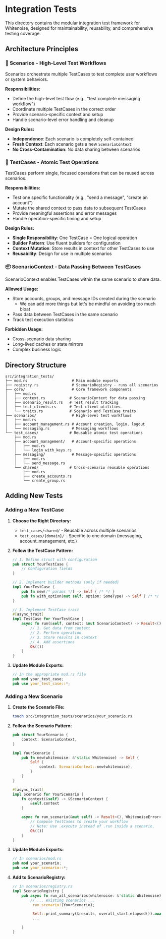 # Integration Tests

This directory contains the modular integration test framework for Whitenoise, designed for maintainability, reusability, and comprehensive testing coverage.

## Architecture Principles

### 🎯 **Scenarios** - High-Level Test Workflows

Scenarios orchestrate multiple TestCases to test complete user workflows or system behaviors.

**Responsibilities:**

- Define the high-level test flow (e.g., "test complete messaging workflow")
- Coordinate multiple TestCases in the correct order
- Provide scenario-specific context and setup
- Handle scenario-level error handling and cleanup

**Design Rules:**

- **Independence**: Each scenario is completely self-contained
- **Fresh Context**: Each scenario gets a new `ScenarioContext`
- **No Cross-Contamination**: No data sharing between scenarios

### 🔧 **TestCases** - Atomic Test Operations

TestCases perform single, focused operations that can be reused across scenarios.

**Responsibilities:**

- Test one specific functionality (e.g., "send a message", "create an account")
- Mutate the shared context to pass data to subsequent TestCases
- Provide meaningful assertions and error messages
- Handle operation-specific timing and setup

**Design Rules:**

- **Single Responsibility**: One TestCase = One logical operation
- **Builder Pattern**: Use fluent builders for configuration
- **Context Mutation**: Store results in context for other TestCases to use
- **Reusability**: Design for use in multiple scenarios

### 📦 **ScenarioContext** - Data Passing Between TestCases

ScenarioContext enables TestCases within the same scenario to share data.

**Allowed Usage:**

- Store accounts, groups, and message IDs created during the scenario
  - We can add more things but let's be mindful on avoiding too much bloat
- Pass data between TestCases in the same scenario
- Track test execution statistics

**Forbidden Usage:**

- Cross-scenario data sharing
- Long-lived caches or state mirrors
- Complex business logic

## Directory Structure

```text
src/integration_tests/
├── mod.rs                    # Main module exports
├── registry.rs               # ScenarioRegistry - runs all scenarios
├── core/                     # Core framework components
│   ├── mod.rs
│   ├── context.rs           # ScenarioContext for data passing
│   ├── scenario_result.rs   # Test result tracking
│   ├── test_clients.rs      # Test client utilities
│   └── traits.rs            # Scenario and TestCase traits
├── scenarios/                # High-level test workflows
│   ├── mod.rs
│   ├── account_management.rs # Account creation, login, logout
│   └── messaging.rs          # Messaging workflows
└── test_cases/              # Reusable atomic test operations
    ├── mod.rs
    ├── account_management/   # Account-specific operations
    │   ├── mod.rs
    │   └── login_with_keys.rs
    ├── messaging/            # Message-specific operations
    │   ├── mod.rs
    │   └── send_message.rs
    └── shared/              # Cross-scenario reusable operations
        ├── mod.rs
        ├── create_accounts.rs
        └── create_group.rs
```

## Adding New Tests

### Adding a New TestCase

1. **Choose the Right Directory:**

   - `test_cases/shared/` - Reusable across multiple scenarios
   - `test_cases/{domain}/` - Specific to one domain (messaging, account_management, etc.)

2. **Follow the TestCase Pattern:**

   ```rust
   // 1. Define struct with configuration
   pub struct YourTestCase {
       // Configuration fields
   }

   // 2. Implement builder methods (only if needed)
   impl YourTestCase {
       pub fn new(/* params */) -> Self { /* */ }
       pub fn with_option(mut self, option: SomeType) -> Self { /* */ }
   }

   // 3. Implement TestCase trait
   #[async_trait]
   impl TestCase for YourTestCase {
       async fn run(&self, context: &mut ScenarioContext) -> Result<(), WhitenoiseError> {
           // 1. Get data from context
           // 2. Perform operation
           // 3. Store results in context
           // 4. Add assertions
           Ok(())
       }
   }
   ```

3. **Update Module Exports:**

   ```rust
   // In the appropriate mod.rs file
   pub mod your_test_case;
   pub use your_test_case::*;
   ```

### Adding a New Scenario

1. **Create the Scenario File:**

   ```bash
   touch src/integration_tests/scenarios/your_scenario.rs
   ```

2. **Follow the Scenario Pattern:**

   ```rust
   pub struct YourScenario {
       context: ScenarioContext,
   }

   impl YourScenario {
       pub fn new(whitenoise: &'static Whitenoise) -> Self {
           Self {
               context: ScenarioContext::new(whitenoise),
           }
       }
   }

   #[async_trait]
   impl Scenario for YourScenario {
       fn context(&self) -> &ScenarioContext {
           &self.context
       }

       async fn run_scenario(&mut self) -> Result<(), WhitenoiseError> {
           // Compose TestCases to create your workflow
           // Note: Use .execute instead of .run inside a scenario.
           Ok(())
       }
   }
   ```

3. **Update Module Exports:**

   ```rust
   // In scenarios/mod.rs
   pub mod your_scenario;
   pub use your_scenario::*;
   ```

4. **Add to ScenarioRegistry:**

   ```rust
   // In scenarios/registry.rs
   impl ScenarioRegistry {
       pub async fn run_all_scenarios(whitenoise: &'static Whitenoise) -> Result<(), WhitenoiseError> {
           // ... existing scenarios ...
            run_scenario!(YourScenario);

            Self::print_summary(&results, overall_start.elapsed()).await;
            ...

       }
   }
   ```
